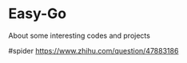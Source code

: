 # Easy-Go
About some interesting codes and projects

#spider
https://www.zhihu.com/question/47883186
